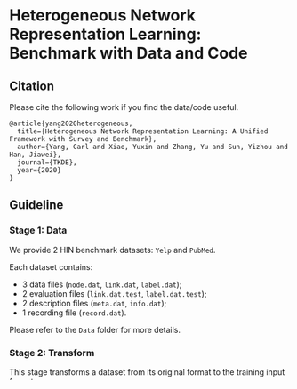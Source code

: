# Heterogeneous Network Representation Learning: Benchmark with Data and Code

## Citation

Please cite the following work if you find the data/code useful.

```
@article{yang2020heterogeneous,
  title={Heterogeneous Network Representation Learning: A Unified Framework with Survey and Benchmark},
  author={Yang, Carl and Xiao, Yuxin and Zhang, Yu and Sun, Yizhou and Han, Jiawei},
  journal={TKDE},
  year={2020}
}
```

## Guideline

### Stage 1: Data

We provide 2 HIN benchmark datasets: ```Yelp``` and ```PubMed```.

Each dataset contains:
- 3 data files (```node.dat```, ```link.dat```, ```label.dat```);
- 2 evaluation files (```link.dat.test```, ```label.dat.test```);
- 2 description files (```meta.dat```, ```info.dat```);
- 1 recording file (```record.dat```).

Please refer to the ```Data``` folder for more details.

### Stage 2: Transform

This stage transforms a dataset from its original format to the training input format.

Users need to specify the targeting dataset, the targeting model, and the training settings.

Please refer to the ```Transform``` folder for more details.

### Stage 3: Model

We provide 4 HIN baseline implementaions: 
- 1 Proximity-Preserving Methods (```HIN2Vec```); 
- 2 Message-Passing Methods (```R-GCN```, ```HAN```); 
- 1 Relation-Learning Methods (```ComplEx```).

Please refer to the ```Model``` folder for more details.

### Stage 4: Evaluate

This stage evaluates the output embeddings based on specific tasks. 

Users need to specify the targeting dataset, the targeting model, and the evaluation tasks.

Please refer to the ```Evaluate``` folder for more details.
